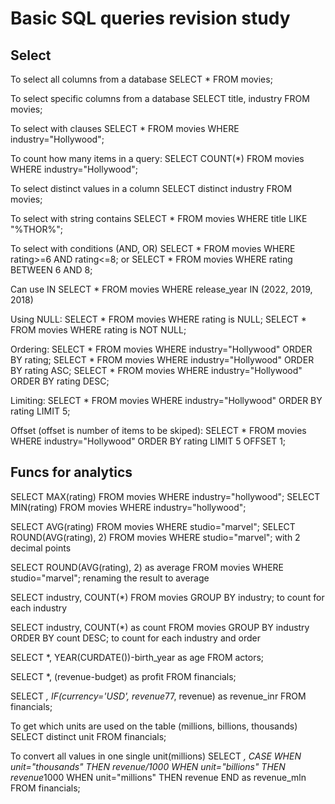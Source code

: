 # Basic SQL queries revision study

## Select
To select all columns from a database
SELECT * FROM movies;

To select specific columns from a database
SELECT title, industry FROM movies;

To select with clauses
SELECT * FROM movies WHERE industry="Hollywood";

To count how many items in a query:
SELECT COUNT(*) FROM movies WHERE industry="Hollywood";

To select distinct values in a column
SELECT distinct industry FROM movies;

To select with string contains
SELECT * FROM movies WHERE title LIKE "%THOR%";

To select with conditions (AND, OR)
SELECT * FROM movies WHERE rating>=6 AND rating<=8;
or
SELECT * FROM movies WHERE rating BETWEEN 6 AND 8;

Can use IN
SELECT * FROM movies WHERE release_year IN (2022, 2019, 2018)

Using NULL:
SELECT * FROM movies WHERE rating is NULL;
SELECT * FROM movies WHERE rating is NOT NULL;

Ordering:
SELECT * FROM movies WHERE industry="Hollywood" ORDER BY rating;
SELECT * FROM movies WHERE industry="Hollywood" ORDER BY rating ASC;
SELECT * FROM movies WHERE industry="Hollywood" ORDER BY rating DESC;

Limiting:
SELECT * FROM movies WHERE industry="Hollywood" ORDER BY rating LIMIT 5;

Offset (offset is number of items to be skiped):
SELECT * FROM movies WHERE industry="Hollywood" ORDER BY rating LIMIT 5 OFFSET 1;

## Funcs for analytics
SELECT MAX(rating) FROM movies WHERE industry="hollywood";
SELECT MIN(rating) FROM movies WHERE industry="hollywood";

SELECT AVG(rating) FROM movies WHERE studio="marvel";
SELECT ROUND(AVG(rating), 2) FROM movies WHERE studio="marvel"; with 2 decimal points

SELECT ROUND(AVG(rating), 2) as average FROM movies WHERE studio="marvel"; renaming the result to average

SELECT industry, COUNT(*) FROM movies GROUP BY industry; to count for each industry

SELECT industry, COUNT(*) as count FROM movies GROUP BY industry ORDER BY count DESC; to count for each industry and order

SELECT *, YEAR(CURDATE())-birth_year as age FROM actors;

SELECT *, (revenue-budget) as profit FROM financials;

SELECT *,
  IF(currency='USD', revenue*77, revenue) as revenue_inr
FROM financials;

To get which units are used on the table (millions, billions, thousands)
SELECT distinct unit FROM financials;

To convert all values in one single unit(millions)
SELECT *,
  CASE
    WHEN unit="thousands" THEN revenue/1000
    WHEN unit="billions" THEN revenue*1000
    WHEN unit="millions" THEN revenue
  END as revenue_mln
FROM financials;